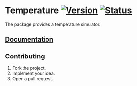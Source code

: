 # Temperature [![Version][version-img]][version-url] [![Status][status-img]][status-url]

The package provides a temperature simulator.

## [Documentation][docs]

## Contributing

1. Fork the project.
2. Implement your idea.
3. Open a pull request.

[version-img]: https://img.shields.io/crates/v/temperature.svg
[version-url]: https://crates.io/crates/temperature
[status-img]: https://travis-ci.org/markov-chain/temperature.svg?branch=master
[status-url]: https://travis-ci.org/markov-chain/temperature
[docs]: https://markov-chain.github.io/temperature
